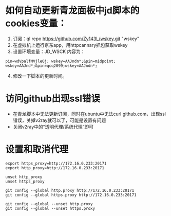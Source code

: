 # 如何自动更新青龙面板中jd脚本的cookies变量：
1. 订阅：ql repo https://github.com/Zy143L/wskey.git "wskey"
2. 在虚拟机上运行京东app，用httpcannary抓包获取wskey
3. 设置环境变量：JD_WSCK
内容为：
```language
pin=wdVpalfMVjleOj; wskey=AAJndn*;&pin=midpoint; wskey=AAJnd*;&pin=qcq2099;wskey=AAJndn*;
```
4. 修改一下脚本的更新时间。


# 访问github出现ssl错误
- 在青龙脚本中无法更新订阅，同时在ubuntu中无法curl github.com，出现ssl错误，关掉v2ray就可以了，可能是设置有问题
- 关闭v2ray中的“透明代理/系统代理”即可

# 设置和取消代理
```language
export https_proxy=http://172.16.0.233:20171
export http_proxy=http://172.16.0.233:20171

unset http_proxy
unset https_proxy

git config --global http.proxy http://172.16.0.233:20171
git config --global https.proxy http://172.16.0.233:20171

git config --global --unset http.proxy
git config --global --unset https.proxy
```
